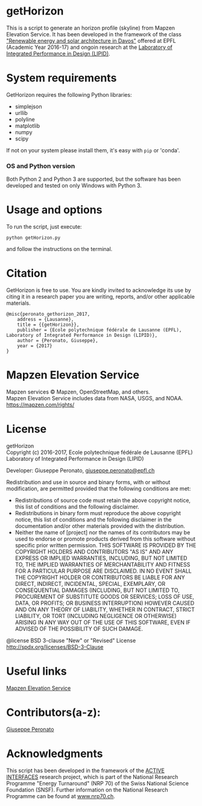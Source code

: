 getHorizon
========================================
This is a script to generate an horizon profile (skyline) from Mapzen Elevation Service.
It has been developed in the framework of the class ["Renewable energy and solar architecture in Davos"](http://edu.epfl.ch/coursebook/fr/renewable-energy-and-solar-architecture-in-davos-PENS-210) offered at EPFL (Academic Year 2016-17) and ongoin research at the [Laboratory of Integrated Performance in Design (LIPID)](http://lipid.epfl.ch/research/energy).

System requirements
========================================
GetHorizon requires the following Python libraries:
- simplejson
- urllib
- polyline
- matplotlib
- numpy
- scipy

If not on your system please install them, it's easy with `pip` or 'conda'.

### OS and Python version
  
Both Python 2 and Python 3 are supported, but the software has been developed and tested on only Windows with Python 3.

Usage and options
========================================
To run the script, just execute:

```
python getHorizon.py
```

and follow the instructions on the terminal.

Citation
========================================
GetHorizon is free to use. You are kindly invited to acknowledge its use by citing it in a research paper you are writing, reports, and/or other applicable materials.
   
	@misc{peronato_gethorizon_2017,
		address = {Lausanne},
		title = {{getHorizon}},
		publisher = {Ecole polytechnique fédérale de Lausanne (EPFL), Laboratory of Integrated Performance in Design (LIPID)},
		author = {Peronato, Giuseppe},
		year = {2017}
	}


Mapzen Elevation Service
========================================
Mapzen services © Mapzen, OpenStreetMap, and others.   
Mapzen Elevation Service includes data from NASA, USGS, and NOAA.   
https://mapzen.com/rights/


License
========================================
getHorizon  
Copyright (c) 2016-2017, Ecole polytechnique fédérale de Lausanne (EPFL)     
Laboratory of Integrated Performance in Design (LIPID)  

Developer: Giuseppe Peronato, giuseppe.peronato@epfl.ch


Redistribution and use in source and binary forms, with or without
modification, are permitted provided that the following conditions are met:
* Redistributions of source code must retain the above copyright notice, this
  list of conditions and the following disclaimer.
* Redistributions in binary form must reproduce the above copyright notice,
  this list of conditions and the following disclaimer in the documentation
  and/or other materials provided with the distribution.
* Neither the name of [project] nor the names of its
  contributors may be used to endorse or promote products derived from
  this software without specific prior written permission.
THIS SOFTWARE IS PROVIDED BY THE COPYRIGHT HOLDERS AND CONTRIBUTORS "AS IS"
AND ANY EXPRESS OR IMPLIED WARRANTIES, INCLUDING, BUT NOT LIMITED TO, THE
IMPLIED WARRANTIES OF MERCHANTABILITY AND FITNESS FOR A PARTICULAR PURPOSE ARE
DISCLAIMED. IN NO EVENT SHALL THE COPYRIGHT HOLDER OR CONTRIBUTORS BE LIABLE
FOR ANY DIRECT, INDIRECT, INCIDENTAL, SPECIAL, EXEMPLARY, OR CONSEQUENTIAL
DAMAGES (INCLUDING, BUT NOT LIMITED TO, PROCUREMENT OF SUBSTITUTE GOODS OR
SERVICES; LOSS OF USE, DATA, OR PROFITS; OR BUSINESS INTERRUPTION) HOWEVER
CAUSED AND ON ANY THEORY OF LIABILITY, WHETHER IN CONTRACT, STRICT LIABILITY,
OR TORT (INCLUDING NEGLIGENCE OR OTHERWISE) ARISING IN ANY WAY OUT OF THE USE
OF THIS SOFTWARE, EVEN IF ADVISED OF THE POSSIBILITY OF SUCH DAMAGE.
 
@license BSD 3-clause "New" or "Revised" License <http://spdx.org/licenses/BSD-3-Clause>


Useful links
========================================
[Mapzen Elevation Service](https://mapzen.com/documentation/elevation/elevation-service/)


Contributors(a-z):
========================================
[Giuseppe Peronato](https://github.com/gperonato)


Acknowledgments
========================================
This script has been developed in the framework of the [ACTIVE INTERFACES](http://www.activeinterfaces.ch) research project, which is part of the National Research Programme "Energy Turnaround" (NRP 70) of the Swiss National Science Foundation (SNSF). Further information on the National Research Programme can be found at www.nrp70.ch.
